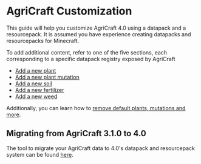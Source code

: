 ﻿---
hide_table_of_contents: true
---

# AgriCraft Customization

This guide will help you customize AgriCraft 4.0 using a datapack and a resourcepack.  It is assumed you have experience creating datapacks and resourcepacks for Minecraft.

To add additional content, refer to one of the five sections, each corresponding to a specific datapack registry exposed by AgriCraft
- [Add a new plant](./plant.mdx)
- [Add a new plant mutation](./mutation.md)
- [Add a new soil](./soil.md)
- [Add a new fertilizer](./fertilizer.md)
- [Add a new weed](./weed.md)

Additionally, you can learn how to [remove default plants, mutations and more](./removing-data.md).

## Migrating from AgriCraft 3.1.0 to 4.0

The tool to migrate your AgriCraft data to 4.0's datapack and resourcepack system can be found [here](https://github.com/PiotrO15/AgriCraft-Data-Converter).
